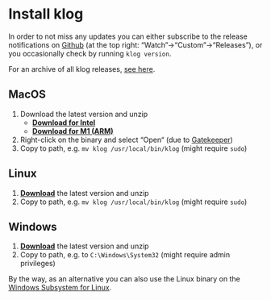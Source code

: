 # Install klog

In order to not miss any updates you can either subscribe to the release
notifications on [Github](https://github.com/jotaen/klog) (at the top right:
“Watch”→“Custom”→“Releases”), or you occasionally check by running
`klog version`.

For an archive of all klog releases, [see here](https://github.com/jotaen/klog/releases).

## MacOS
1. Download the latest version and unzip
   - [**Download for Intel**](https://github.com/jotaen/klog/releases/latest/download/klog-mac-intel.zip)
   - [**Download for M1 (ARM)**](https://github.com/jotaen/klog/releases/latest/download/klog-mac-arm64.zip)
2. Right-click on the binary and select “Open“
   (due to [Gatekeeper](https://support.apple.com/en-us/HT202491))
3. Copy to path, e.g. `mv klog /usr/local/bin/klog` (might require `sudo`)

## Linux
1. [**Download**](https://github.com/jotaen/klog/releases/latest/download/klog-linux.zip)
   the latest version and unzip
2. Copy to path, e.g. `mv klog /usr/local/bin/klog` (might require `sudo`)

## Windows
1. [**Download**](https://github.com/jotaen/klog/releases/latest/download/klog-windows.zip)
   the latest version and unzip
2. Copy to path, e.g. to `C:\Windows\System32` (might require admin privileges)

By the way, as an alternative you can also use the Linux binary on
the [Windows Subsystem for Linux](https://docs.microsoft.com/en-us/windows/wsl/install-win10).
